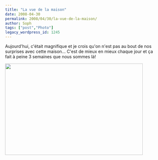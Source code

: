 ```yaml
---
title: "La vue de la maison"
date: 2008-04-30
permalink: 2008/04/30/la-vue-de-la-maison/
author: Soph
tags: ["post","Photo"]
legacy_wordpress_id: 1245
---
```


Aujourd'hui, c'était magnifique et je crois qu'on n'est pas au bout de nos surprises avec cette maison... C'est de mieux en mieux chaque jour et ça fait à peine 3 semaines que nous sommes là!

[<img class="alignnone size-full wp-image-96" title="vuemaison" src="http://64k.be/wp-content/uploads/2008/04/vuemaison.jpg" alt="" width="450" height="299" />](http://64k.be/wp-content/uploads/2008/04/vuemaison.jpg)

<!-- excerpt -->
